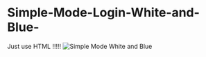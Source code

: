 # Simple-Mode-Login-White-and-Blue-
Just use HTML !!!!!
![Simple Mode White and Blue](https://github.com/nguyendinhvu5207des/Simple-Mode-Login-White-and-Blue-/assets/169925218/62ed8190-b837-4f82-a0d4-bea1a6944044)
